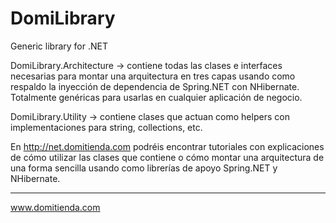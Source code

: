 DomiLibrary
===========

Generic library for .NET

DomiLibrary.Architecture -> contiene todas las clases e interfaces necesarias para montar una arquitectura en
tres capas usando como respaldo la inyección de dependencia de Spring.NET con NHibernate. Totalmente genéricas para
usarlas en cualquier aplicación de negocio.

DomiLibrary.Utility -> contiene clases que actuan como helpers con implementaciones para string, collections, etc.

En http://net.domitienda.com podréis encontrar tutoriales con explicaciones de cómo utilizar las clases que contiene 
o cómo montar una arquitectura de una forma sencilla usando como librerías de apoyo Spring.NET y NHibernate.

------------------
www.domitienda.com
